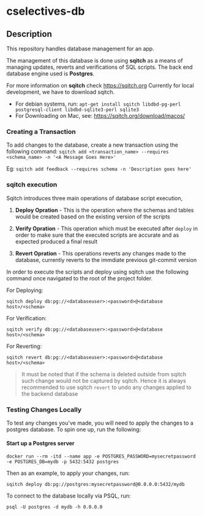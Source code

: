 # cselectives-db

## Description

This repository handles database management for an app.

The management of this database is done using **sqitch** as a means of managing updates,
reverts and verifications of SQL scripts. The back end database engine used is **Postgres**.

For more information on **sqitch** check https://sqitch.org
Currently for local development, we have to download sqitch.

- For debian systems, run: `apt-get install sqitch libdbd-pg-perl postgresql-client libdbd-sqlite3-perl sqlite3`
- For Downloading on Mac, see: https://sqitch.org/download/macos/

### Creating a Transaction

To add changes to the database, create a new transaction using the following command:
`sqitch add <transaction_name> --requires <schema_name> -n '<A Message Goes Here>'`

Eg: `sqitch add feedback --requires schema -n 'Description goes here'`

### sqitch execution

Sqitch introduces three main operations of database script execution,

1. **Deploy Opration** - This is the operation where the schemas and tables would be created based on the existing version of the scripts

2. **Verify Opration** - This operation which must be executed after `deploy` in order to make sure that the executed scripts are accurate and as expected produced a final result

3. **Revert Opration** - This operations reverts any changes made to the database, currently reverts to the immdiate previous git-commit version

In order to execute the scripts and deploy using sqitch use the following command once navigated to the root of the project folder.

For Deploying:

```
sqitch deploy db:pg://<databaseuser>:<password>@<database host>/<schema>
```

For Verification:

```
sqitch verify db:pg://<databaseuser>:<password>@<database host>/<schema>
```

For Reverting:

```
sqitch revert db:pg://<databaseuser>:<password>@<database host>/<schema>
```

> It must be noted that if the schema is deleted outside from sqitch such change would not be captured by sqitch. Hence it is always recommended to use sqitch `revert` to undo any changes applied to the backend database

### Testing Changes Locally

To test any changes you've made, you will need to apply the changes to a postgres database. To spin one up, run the following:

#### Start up a Postgres server

```
docker run --rm -itd --name app -e POSTGRES_PASSWORD=mysecretpassword -e POSTGRES_DB=mydb -p 5432:5432 postgres
```

Then as an example, to apply your changes, run:

```
sqitch deploy db:pg://postgres:mysecretpassword@0.0.0.0:5432/mydb
```

To connect to the database locally via PSQL, run:

```
psql -U postgres -d mydb -h 0.0.0.0
```
